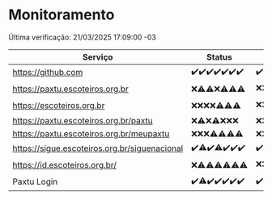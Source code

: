 # Monitoramento

Última verificação: 21/03/2025 17:09:00 -03

|Serviço|Status|Últimas 24h|
|---|---|---|
|https://github.com|<span title="2025-03-14: OK=23">✔️</span><span title="2025-03-15: OK=23">✔️</span><span title="2025-03-16: OK=23">✔️</span><span title="2025-03-17: OK=23">✔️</span><span title="2025-03-18: OK=23">✔️</span><span title="2025-03-19: OK=23">✔️</span><span title="2025-03-20: OK=19">✔️</span>|<span title="20/03/2025 17:09:00 -03 : 200">✔️</span><span title="20/03/2025 18:08:00 -03 : 200">✔️</span><span title="20/03/2025 19:08:00 -03 : 200">✔️</span><span title="20/03/2025 20:08:00 -03 : 200">✔️</span><span title="20/03/2025 21:43:00 -03 : 200">✔️</span><span title="20/03/2025 23:17:00 -03 : 200">✔️</span><span title="21/03/2025 00:22:00 -03 : 200">✔️</span><span title="21/03/2025 01:10:00 -03 : 200">✔️</span><span title="21/03/2025 02:09:00 -03 : 200">✔️</span><span title="21/03/2025 03:14:00 -03 : 200">✔️</span><span title="21/03/2025 04:09:00 -03 : 200">✔️</span><span title="21/03/2025 05:12:00 -03 : 200">✔️</span><span title="21/03/2025 06:09:00 -03 : 200">✔️</span><span title="21/03/2025 07:09:00 -03 : 200">✔️</span><span title="21/03/2025 08:07:00 -03 : 200">✔️</span><span title="21/03/2025 09:16:00 -03 : 200">✔️</span><span title="21/03/2025 10:17:00 -03 : 200">✔️</span><span title="21/03/2025 11:08:00 -03 : 200">✔️</span><span title="21/03/2025 12:08:00 -03 : 200">✔️</span><span title="21/03/2025 13:10:00 -03 : 200">✔️</span><span title="21/03/2025 14:07:00 -03 : 200">✔️</span><span title="21/03/2025 15:11:00 -03 : 200">✔️</span><span title="21/03/2025 16:05:00 -03 : 200">✔️</span><span title="21/03/2025 17:09:00 -03 : 200">✔️</span>|
|https://paxtu.escoteiros.org.br|<span title="2025-03-14: Falhas=23">❌</span><span title="2025-03-15: OK=4, Falhas=19">⚠️</span><span title="2025-03-16: OK=3, Falhas=20">⚠️</span><span title="2025-03-17: Falhas=23">❌</span><span title="2025-03-18: OK=3, Falhas=20">⚠️</span><span title="2025-03-19: OK=2, Falhas=21">⚠️</span><span title="2025-03-20: OK=2, Falhas=17">⚠️</span>|<span title="20/03/2025 17:09:00 -03 : 403">❌</span><span title="20/03/2025 18:08:00 -03 : 403">❌</span><span title="20/03/2025 19:08:00 -03 : 403">❌</span><span title="20/03/2025 20:08:00 -03 : 403">❌</span><span title="20/03/2025 21:43:00 -03 : 403">❌</span><span title="20/03/2025 23:17:00 -03 : 403">❌</span><span title="21/03/2025 00:22:00 -03 : 403">❌</span><span title="21/03/2025 01:10:00 -03 : 403">❌</span><span title="21/03/2025 02:09:00 -03 : 200">✔️</span><span title="21/03/2025 03:14:00 -03 : 403">❌</span><span title="21/03/2025 04:09:00 -03 : 200">✔️</span><span title="21/03/2025 05:12:00 -03 : 403">❌</span><span title="21/03/2025 06:09:00 -03 : 403">❌</span><span title="21/03/2025 07:09:00 -03 : 403">❌</span><span title="21/03/2025 08:07:00 -03 : 403">❌</span><span title="21/03/2025 09:16:00 -03 : 403">❌</span><span title="21/03/2025 10:17:00 -03 : 403">❌</span><span title="21/03/2025 11:08:00 -03 : 403">❌</span><span title="21/03/2025 12:08:00 -03 : 200">✔️</span><span title="21/03/2025 13:10:00 -03 : 403">❌</span><span title="21/03/2025 14:07:00 -03 : 403">❌</span><span title="21/03/2025 15:11:00 -03 : 403">❌</span><span title="21/03/2025 16:05:00 -03 : 0">❌</span><span title="21/03/2025 17:09:00 -03 : 403">❌</span>|
|https://escoteiros.org.br|<span title="2025-03-14: Falhas=23">❌</span><span title="2025-03-15: Falhas=23">❌</span><span title="2025-03-16: Falhas=23">❌</span><span title="2025-03-17: Falhas=23">❌</span><span title="2025-03-18: OK=1, Falhas=22">⚠️</span><span title="2025-03-19: OK=1, Falhas=22">⚠️</span><span title="2025-03-20: OK=1, Falhas=18">⚠️</span>|<span title="20/03/2025 17:09:00 -03 : 403">❌</span><span title="20/03/2025 18:08:00 -03 : 403">❌</span><span title="20/03/2025 19:08:00 -03 : 403">❌</span><span title="20/03/2025 20:08:00 -03 : 403">❌</span><span title="20/03/2025 21:43:00 -03 : 200">✔️</span><span title="20/03/2025 23:17:00 -03 : 403">❌</span><span title="21/03/2025 00:22:00 -03 : 403">❌</span><span title="21/03/2025 01:10:00 -03 : 403">❌</span><span title="21/03/2025 02:09:00 -03 : 403">❌</span><span title="21/03/2025 03:14:00 -03 : 403">❌</span><span title="21/03/2025 04:09:00 -03 : 403">❌</span><span title="21/03/2025 05:12:00 -03 : 403">❌</span><span title="21/03/2025 06:09:00 -03 : 403">❌</span><span title="21/03/2025 07:09:00 -03 : 403">❌</span><span title="21/03/2025 08:07:00 -03 : 403">❌</span><span title="21/03/2025 09:16:00 -03 : 403">❌</span><span title="21/03/2025 10:17:00 -03 : 403">❌</span><span title="21/03/2025 11:08:00 -03 : 403">❌</span><span title="21/03/2025 12:08:00 -03 : 403">❌</span><span title="21/03/2025 13:10:00 -03 : 403">❌</span><span title="21/03/2025 14:07:00 -03 : 403">❌</span><span title="21/03/2025 15:11:00 -03 : 403">❌</span><span title="21/03/2025 16:05:00 -03 : 403">❌</span><span title="21/03/2025 17:09:00 -03 : 403">❌</span>|
|https://paxtu.escoteiros.org.br/paxtu|<span title="2025-03-14: Falhas=23">❌</span><span title="2025-03-15: OK=1, Falhas=22">⚠️</span><span title="2025-03-16: Falhas=23">❌</span><span title="2025-03-17: OK=1, Falhas=22">⚠️</span><span title="2025-03-18: Falhas=23">❌</span><span title="2025-03-19: Falhas=23">❌</span><span title="2025-03-20: Falhas=19">❌</span>|<span title="20/03/2025 17:09:00 -03 : 403">❌</span><span title="20/03/2025 18:08:00 -03 : 403">❌</span><span title="20/03/2025 19:08:00 -03 : 403">❌</span><span title="20/03/2025 20:08:00 -03 : 403">❌</span><span title="20/03/2025 21:43:00 -03 : 403">❌</span><span title="20/03/2025 23:17:00 -03 : 403">❌</span><span title="21/03/2025 00:22:00 -03 : 403">❌</span><span title="21/03/2025 01:10:00 -03 : 403">❌</span><span title="21/03/2025 02:09:00 -03 : 403">❌</span><span title="21/03/2025 03:14:00 -03 : 403">❌</span><span title="21/03/2025 04:09:00 -03 : 403">❌</span><span title="21/03/2025 05:12:00 -03 : 403">❌</span><span title="21/03/2025 06:09:00 -03 : 403">❌</span><span title="21/03/2025 07:09:00 -03 : 403">❌</span><span title="21/03/2025 08:07:00 -03 : 403">❌</span><span title="21/03/2025 09:16:00 -03 : 403">❌</span><span title="21/03/2025 10:17:00 -03 : 403">❌</span><span title="21/03/2025 11:08:00 -03 : 403">❌</span><span title="21/03/2025 12:08:00 -03 : 403">❌</span><span title="21/03/2025 13:10:00 -03 : 403">❌</span><span title="21/03/2025 14:07:00 -03 : 403">❌</span><span title="21/03/2025 15:11:00 -03 : 403">❌</span><span title="21/03/2025 16:05:00 -03 : 403">❌</span><span title="21/03/2025 17:09:00 -03 : 403">❌</span>|
|https://paxtu.escoteiros.org.br/meupaxtu|<span title="2025-03-14: Falhas=23">❌</span><span title="2025-03-15: Falhas=23">❌</span><span title="2025-03-16: Falhas=23">❌</span><span title="2025-03-17: OK=1, Falhas=22">⚠️</span><span title="2025-03-18: OK=1, Falhas=22">⚠️</span><span title="2025-03-19: OK=1, Falhas=22">⚠️</span><span title="2025-03-20: OK=1, Falhas=18">⚠️</span>|<span title="20/03/2025 17:09:00 -03 : 403">❌</span><span title="20/03/2025 18:08:00 -03 : 403">❌</span><span title="20/03/2025 19:08:00 -03 : 403">❌</span><span title="20/03/2025 20:08:00 -03 : 403">❌</span><span title="20/03/2025 21:43:00 -03 : 403">❌</span><span title="20/03/2025 23:17:00 -03 : 403">❌</span><span title="21/03/2025 00:22:00 -03 : 403">❌</span><span title="21/03/2025 01:10:00 -03 : 403">❌</span><span title="21/03/2025 02:09:00 -03 : 403">❌</span><span title="21/03/2025 03:14:00 -03 : 403">❌</span><span title="21/03/2025 04:09:00 -03 : 403">❌</span><span title="21/03/2025 05:12:00 -03 : 403">❌</span><span title="21/03/2025 06:09:00 -03 : 403">❌</span><span title="21/03/2025 07:09:00 -03 : 403">❌</span><span title="21/03/2025 08:07:00 -03 : 403">❌</span><span title="21/03/2025 09:16:00 -03 : 403">❌</span><span title="21/03/2025 10:17:00 -03 : 403">❌</span><span title="21/03/2025 11:08:00 -03 : 403">❌</span><span title="21/03/2025 12:08:00 -03 : 403">❌</span><span title="21/03/2025 13:10:00 -03 : 403">❌</span><span title="21/03/2025 14:07:00 -03 : 403">❌</span><span title="21/03/2025 15:11:00 -03 : 403">❌</span><span title="21/03/2025 16:05:00 -03 : 403">❌</span><span title="21/03/2025 17:09:00 -03 : 403">❌</span>|
|https://sigue.escoteiros.org.br/siguenacional|<span title="2025-03-14: OK=23">✔️</span><span title="2025-03-15: OK=22, Falhas=1">⚠️</span><span title="2025-03-16: OK=23">✔️</span><span title="2025-03-17: OK=22, Falhas=1">⚠️</span><span title="2025-03-18: OK=23">✔️</span><span title="2025-03-19: OK=23">✔️</span><span title="2025-03-20: OK=19">✔️</span>|<span title="20/03/2025 17:09:00 -03 : 200">✔️</span><span title="20/03/2025 18:08:00 -03 : 200">✔️</span><span title="20/03/2025 19:08:00 -03 : 200">✔️</span><span title="20/03/2025 20:08:00 -03 : 200">✔️</span><span title="20/03/2025 21:43:00 -03 : 200">✔️</span><span title="20/03/2025 23:17:00 -03 : 200">✔️</span><span title="21/03/2025 00:22:00 -03 : 200">✔️</span><span title="21/03/2025 01:10:00 -03 : 200">✔️</span><span title="21/03/2025 02:09:00 -03 : 200">✔️</span><span title="21/03/2025 03:14:00 -03 : 200">✔️</span><span title="21/03/2025 04:09:00 -03 : 200">✔️</span><span title="21/03/2025 05:12:00 -03 : 200">✔️</span><span title="21/03/2025 06:09:00 -03 : 200">✔️</span><span title="21/03/2025 07:09:00 -03 : 200">✔️</span><span title="21/03/2025 08:07:00 -03 : 200">✔️</span><span title="21/03/2025 09:16:00 -03 : 200">✔️</span><span title="21/03/2025 10:17:00 -03 : 200">✔️</span><span title="21/03/2025 11:08:00 -03 : 200">✔️</span><span title="21/03/2025 12:08:00 -03 : 200">✔️</span><span title="21/03/2025 13:10:00 -03 : 200">✔️</span><span title="21/03/2025 14:07:00 -03 : 200">✔️</span><span title="21/03/2025 15:11:00 -03 : 200">✔️</span><span title="21/03/2025 16:05:00 -03 : 200">✔️</span><span title="21/03/2025 17:09:00 -03 : 200">✔️</span>|
|https://id.escoteiros.org.br/|<span title="2025-03-14: Falhas=23">❌</span><span title="2025-03-15: OK=1, Falhas=22">⚠️</span><span title="2025-03-16: OK=2, Falhas=21">⚠️</span><span title="2025-03-17: OK=3, Falhas=20">⚠️</span><span title="2025-03-18: OK=2, Falhas=21">⚠️</span><span title="2025-03-19: OK=3, Falhas=20">⚠️</span><span title="2025-03-20: OK=3, Falhas=16">⚠️</span>|<span title="20/03/2025 17:09:00 -03 : 403">❌</span><span title="20/03/2025 18:08:00 -03 : 403">❌</span><span title="20/03/2025 19:08:00 -03 : 200">✔️</span><span title="20/03/2025 20:08:00 -03 : 200">✔️</span><span title="20/03/2025 21:43:00 -03 : 403">❌</span><span title="20/03/2025 23:17:00 -03 : 403">❌</span><span title="21/03/2025 00:22:00 -03 : 200">✔️</span><span title="21/03/2025 01:10:00 -03 : 200">✔️</span><span title="21/03/2025 02:09:00 -03 : 403">❌</span><span title="21/03/2025 03:14:00 -03 : 403">❌</span><span title="21/03/2025 04:09:00 -03 : 403">❌</span><span title="21/03/2025 05:12:00 -03 : 200">✔️</span><span title="21/03/2025 06:09:00 -03 : 403">❌</span><span title="21/03/2025 07:09:00 -03 : 403">❌</span><span title="21/03/2025 08:07:00 -03 : 403">❌</span><span title="21/03/2025 09:16:00 -03 : 403">❌</span><span title="21/03/2025 10:17:00 -03 : 200">✔️</span><span title="21/03/2025 11:08:00 -03 : 403">❌</span><span title="21/03/2025 12:08:00 -03 : 403">❌</span><span title="21/03/2025 13:10:00 -03 : 403">❌</span><span title="21/03/2025 14:07:00 -03 : 403">❌</span><span title="21/03/2025 15:11:00 -03 : 403">❌</span><span title="21/03/2025 16:05:00 -03 : 403">❌</span><span title="21/03/2025 17:09:00 -03 : 403">❌</span>|
|Paxtu Login|<span title="2025-03-14: OK=23">✔️</span><span title="2025-03-15: OK=22, Falhas=1">⚠️</span><span title="2025-03-16: OK=23">✔️</span><span title="2025-03-17: OK=23">✔️</span><span title="2025-03-18: OK=23">✔️</span><span title="2025-03-19: OK=23">✔️</span><span title="2025-03-20: OK=19">✔️</span>|<span title="20/03/2025 17:09:00 -03 : 200">✔️</span><span title="20/03/2025 18:08:00 -03 : 200">✔️</span><span title="20/03/2025 19:08:00 -03 : 200">✔️</span><span title="20/03/2025 20:08:00 -03 : 200">✔️</span><span title="20/03/2025 21:43:00 -03 : 200">✔️</span><span title="20/03/2025 23:18:00 -03 : 200">✔️</span><span title="21/03/2025 00:22:00 -03 : 200">✔️</span><span title="21/03/2025 01:10:00 -03 : 200">✔️</span><span title="21/03/2025 02:09:00 -03 : 200">✔️</span><span title="21/03/2025 03:14:00 -03 : 200">✔️</span><span title="21/03/2025 04:09:00 -03 : 200">✔️</span><span title="21/03/2025 05:12:00 -03 : 200">✔️</span><span title="21/03/2025 06:09:00 -03 : 200">✔️</span><span title="21/03/2025 07:09:00 -03 : 200">✔️</span><span title="21/03/2025 08:07:00 -03 : 200">✔️</span><span title="21/03/2025 09:16:00 -03 : 200">✔️</span><span title="21/03/2025 10:17:00 -03 : 200">✔️</span><span title="21/03/2025 11:08:00 -03 : 200">✔️</span><span title="21/03/2025 12:09:00 -03 : 200">✔️</span><span title="21/03/2025 13:10:00 -03 : 200">✔️</span><span title="21/03/2025 14:07:00 -03 : 200">✔️</span><span title="21/03/2025 15:11:00 -03 : 200">✔️</span><span title="21/03/2025 16:05:00 -03 : 200">✔️</span><span title="21/03/2025 17:09:00 -03 : 200">✔️</span>|
